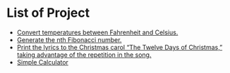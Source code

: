 
# List of Project

- [Convert temperatures between Fahrenheit and Celsius.](FtoC%20CtoF.rs)
- [Generate the nth Fibonacci number.](Fibonacci.rs)
- [Print the lyrics to the Christmas carol “The Twelve Days of Christmas,” taking advantage of the repetition in the song.](Twelfth%20day%20of%20christmas.rs)
- [Simple Calculator](calculator.rs)
